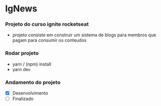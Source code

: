 # IgNews

### Projeto do curso ignite rocketseat

- projeto consiste em construir um sistema de blogs para membros que pagam para consumir os conteudos

### Rodar projeto
- yarn / (npm) install
- yarn dev

### Andamento do projeto
- [x] Desenvolvimento
- [ ] Finalizado